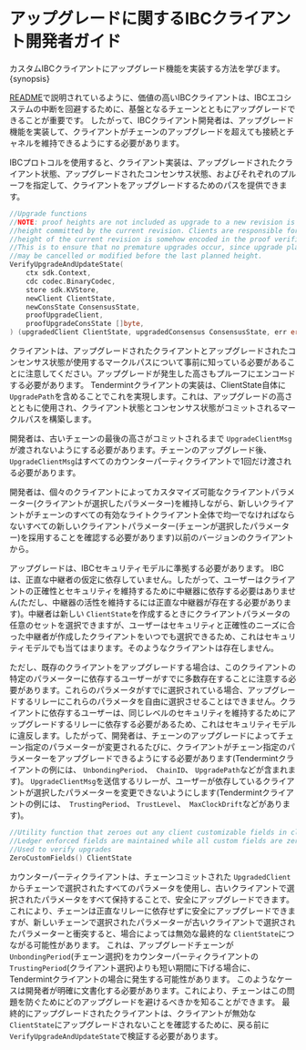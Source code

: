 # アップグレードに関するIBCクライアント開発者ガイド

カスタムIBCクライアントにアップグレード機能を実装する方法を学びます。 {synopsis}

[README](./README.md)で説明されているように、価値の高いIBCクライアントは、IBCエコシステムの中断を回避するために、基盤となるチェーンとともにアップグレードできることが重要です。 したがって、IBCクライアント開発者は、アップグレード機能を実装して、クライアントがチェーンのアップグレードを超えても接続とチャネルを維持できるようにする必要があります。

IBCプロトコルを使用すると、クライアント実装は、アップグレードされたクライアント状態、アップグレードされたコンセンサス状態、およびそれぞれのプルーフを指定して、クライアントをアップグレードするためのパスを提供できます。

```go
//Upgrade functions
//NOTE: proof heights are not included as upgrade to a new revision is expected to pass only on the last
//height committed by the current revision. Clients are responsible for ensuring that the planned last
//height of the current revision is somehow encoded in the proof verification process.
//This is to ensure that no premature upgrades occur, since upgrade plans committed to by the counterparty
//may be cancelled or modified before the last planned height.
VerifyUpgradeAndUpdateState(
    ctx sdk.Context,
    cdc codec.BinaryCodec,
    store sdk.KVStore,
    newClient ClientState,
    newConsState ConsensusState,
    proofUpgradeClient,
    proofUpgradeConsState []byte,
) (upgradedClient ClientState, upgradedConsensus ConsensusState, err error)
```

クライアントは、アップグレードされたクライアントとアップグレードされたコンセンサス状態が使用するマークルパスについて事前に知っている必要があることに注意してください。アップグレードが発生した高さもプルーフにエンコードする必要があります。 Tendermintクライアントの実装は、ClientState自体に `UpgradePath`を含めることでこれを実現します。これは、アップグレードの高さとともに使用され、クライアント状態とコンセンサス状態がコミットされるマークルパスを構築します。

開発者は、古いチェーンの最後の高さがコミットされるまで `UpgradeClientMsg`が渡されないようにする必要があります。チェーンのアップグレード後、` UpgradeClientMsg`はすべてのカウンターパーティクライアントで1回だけ渡される必要があります。

開発者は、個々のクライアントによってカスタマイズ可能なクライアントパラメーター(クライアントが選択したパラメーター)を維持しながら、新しいクライアントがチェーンのすべての有効なライトクライアント全体で均一でなければならないすべての新しいクライアントパラメーター(チェーンが選択したパラメーター)を採用することを確認する必要があります)以前のバージョンのクライアントから。

アップグレードは、IBCセキュリティモデルに準拠する必要があります。 IBCは、正直な中継者の仮定に依存していません。したがって、ユーザーはクライアントの正確性とセキュリティを維持するために中継器に依存する必要はありません(ただし、中継器の活性を維持するには正直な中継器が存在する必要があります)。中継者は新しい `ClientState`を作成するときにクライアントパラメータの任意のセットを選択できますが、ユーザーはセキュリティと正確性のニーズに合った中継者が作成したクライアントをいつでも選択できるため、これはセキュリティモデルでも当てはまります。そのようなクライアントは存在しません。

ただし、既存のクライアントをアップグレードする場合は、このクライアントの特定のパラメーターに依存するユーザーがすでに多数存在することに注意する必要があります。これらのパラメータがすでに選択されている場合、アップグレードするリレーにこれらのパラメータを自由に選択させることはできません。クライアントに依存するユーザーは、同じレベルのセキュリティを維持するためにアップグレードするリレーに依存する必要があるため、これはセキュリティモデルに違反します。したがって、開発者は、チェーンのアップグレードによってチェーン指定のパラメーターが変更されるたびに、クライアントがチェーン指定のパラメーターをアップグレードできるようにする必要があります(Tendermintクライアントの例には、 `UnbondingPeriod`、` ChainID`、 `UpgradePath`などが含まれます)。 `UpgradeClientMsg`を送信するリレーが、ユーザーが依存しているクライアントが選択したパラメーターを変更できないようにします(Tendermintクライアントの例には、` TrustingPeriod`、 `TrustLevel`、` MaxClockDrift`などがあります)。

```go
//Utility function that zeroes out any client customizable fields in client state
//Ledger enforced fields are maintained while all custom fields are zero values
//Used to verify upgrades
ZeroCustomFields() ClientState
```

カウンターパーティクライアントは、チェーンコミットされた `UpgradedClient`からチェーンで選択されたすべてのパラメータを使用し、古いクライアントで選択されたパラメータをすべて保持することで、安全にアップグレードできます。 これにより、チェーンは正直なリレーに依存せずに安全にアップグレードできますが、新しいチェーンで選択されたパラメーターが古いクライアントで選択されたパラメーターと衝突すると、場合によっては無効な最終的な `ClientState`につながる可能性があります。 これは、アップグレードチェーンが `UnbondingPeriod`(チェーン選択)をカウンターパーティクライアントの` TrustingPeriod`(クライアント選択)よりも短い期間に下げる場合に、Tendermintクライアントの場合に発生する可能性があります。 このようなケースは開発者が明確に文書化する必要があります。これにより、チェーンはこの問題を防ぐためにどのアップグレードを避けるべきかを知ることができます。 最終的にアップグレードされたクライアントは、クライアントが無効な `ClientState`にアップグレードされないことを確認するために、戻る前に` VerifyUpgradeAndUpdateState`で検証する必要があります。